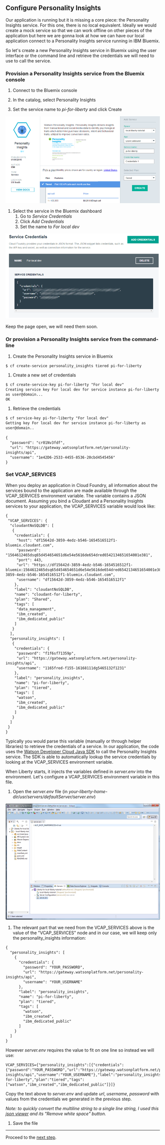 ## Configure Personality Insights

Our application is running but it is missing a core piece: the Personality Insights service.
For this one, there is no local equivalent. Ideally we would create a mock service so that 
we can work offline on other pieces of the application but here we are gonna look at how we 
can have our local application connect to a Personality Insights service running in IBM Bluemix.

So let's create a new Personality Insights service in Bluemix using the user interface or 
the command line and retrieve the credentials we will need to use to call the service.

### Provision a Personality Insights service from the Bluemix console

1. Connect to the Bluemix console

1. In the catalog, select Personality Insights

1. Set the service name to *pi-for-liberty* and click Create

  ![](images/create-pi.png)

1. Select the service in the Bluemix dashboard
   1. Go to *Service Credentials*
   1. Click *Add Credentials*
   1. Set the name to *For local dev*

  ![](images/pi-credentials.png)

  Keep the page open, we will need them soon.

### Or provision a Personality Insights service from the command-line

1. Create the Personality Insights service in Bluemix 

  ```
  $ cf create-service personality_insights tiered pi-for-liberty
  ```

1. Create a new set of credentials

  ```
  $ cf create-service-key pi-for-liberty "For local dev"
  Creating service key For local dev for service instance pi-for-liberty as user@domain...
  OK
  ```
  
1. Retrieve the credentials

  ```
  $ cf service-key pi-for-liberty "For local dev"
  Getting key For local dev for service instance pi-for-liberty as user@domain..
  
  {
    "password": "cr01Nv3fdf",
    "url": "https://gateway.watsonplatform.net/personality-insights/api",
    "username": "1e42D6-2533-4455-8536-20cbd4545456"
  }
  ```

### Set VCAP_SERVICES

When you deploy an application in Cloud Foundry, all information about the services bound 
to the application are made available through the VCAP_SERVICES environment variable.
The variable contains a JSON document. Assuming you bind a Cloudant and a Personality Insights services 
to your application, the VCAP_SERVICES variable would look like:

  ```
  {
   "VCAP_SERVICES": {
    "cloudantNoSQLDB": [
     {
      "credentials": {
       "host": "df15642d-3859-4edz-b546-1654516512f1-bluemix.cloudant.com",
       "password": "1564612465dsq65d454654651d6e54e5616de654dred6542134651654001e381",
       "port": 443,
       "url": "https://df15642d-3859-4edz-b546-1654516512f1-bluemix:1564612465dsq65d454654651d6e54e5616de654dred6542134651654001e381@df15642d-3859-4edz-b546-1654516512f1-bluemix.cloudant.com",
       "username": "df15642d-3859-4edz-b546-1654516512f1"
      },
      "label": "cloudantNoSQLDB",
      "name": "cloudant-for-liberty",
      "plan": "Shared",
      "tags": [
       "data_management",
       "ibm_created",
       "ibm_dedicated_public"
      ]
     }
    ],
    "personality_insights": [
     {
      "credentials": {
       "password": "f1f6sf71359p",
       "url": "https://gateway.watsonplatform.net/personality-insights/api",
       "username": "1165fred-f155-16168111dg5465132f1231"
      },
      "label": "personality_insights",
      "name": "pi-for-liberty",
      "plan": "tiered",
      "tags": [
       "watson",
       "ibm_created",
       "ibm_dedicated_public"
      ]
     }
    ]
   }
  }
  ```

Typically you would parse this variable (manually or through helper libraries) to retrieve 
the credentials of a service. In our application, the code uses the [Watson Developer Cloud Java SDK](https://github.com/watson-developer-cloud/java-sdk/)
to call the Personality Insights service. The SDK is able to automatically lookup the service credentials
by looking at the VCAP_SERVICES environment variable.

When Liberty starts, it injects the variables defined in *server.env* into the environment.
Let's configure a VCAP_SERVICES environment variable in this file.

1. Open the *server.env* file (in *your-liberty-home-dir/usr/servers/defaultServer/server.env*)

  ![](images/server-env.png)

1. The relevant part that we need from the VCAP_SERVICES above is the value of the "VCAP_SERVICES" node
and in our case, we will keep only the personality_insights information:

  ```
  {
    "personality_insights": [
      {
        "credentials": {
          "password": "YOUR_PASSWORD",
          "url": "https://gateway.watsonplatform.net/personality-insights/api",
          "username": "YOUR_USERNAME"
        },
        "label": "personality_insights",
        "name": "pi-for-liberty",
        "plan": "tiered",
        "tags": [
          "watson",
          "ibm_created",
          "ibm_dedicated_public"
        ]
      }
    ]
  }
  ```

  However *server.env* requires the value to fit on one line so instead we will use:  

  ```
  VCAP_SERVICES={"personality_insights":[{"credentials":{"password":"YOUR_PASSWORD","url":"https://gateway.watsonplatform.net/personality-insights/api","username":"YOUR_USERNAME"},"label":"personality_insights","name":"pi-for-liberty","plan":"tiered","tags":["watson","ibm_created","ibm_dedicated_public"]}]}
  ```
  Copy the text above to *server.env* and update *url*, *username*, *password* with values from the credentials we generated in the previous step.

  *Note: to quickly convert the multiline string to a single line string, I used this [json viewer](http://jsonviewer.stack.hu/) and its "Remove white space" button.*
  
1. Save the file

---

Proceed to the [next step](007-TEST-APP.md).